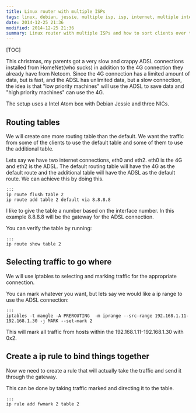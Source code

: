 ```yaml
---
title: Linux router with multiple ISPs
tags: linux, debian, jessie, multiple isp, isp, internet, multiple internet
date: 2014-12-25 21:36
modified: 2014-12-25 21:36
summary: Linux router with multiple ISPs and how to sort clients over the different connections.
---
```


[TOC]

This christmas, my parents got a very slow and crappy ADSL connections installed from HomeNet(who sucks) in addition to the 4G connection they already have from Netcom. Since the 4G connection has a limited amount of data, but is fast, and the ADSL has unlimited data, but a slow connection, the idea is that "low priority machines" will use the ADSL to save data and "high priority machines" can use the 4G.

The setup uses a Intel Atom box with Debian Jessie and three NICs.

## Routing tables
We will create one more routing table than the default. We want the traffic from some of the clients to use the default table and some of them to use the additional table.

Lets say we have two internet connections, eth0 and eth2. eth0 is the 4G and eth2 is the ADSL. The default routing table will have the 4G as the default route and the additional table will have the ADSL as the default route. We can achieve this by doing this.

    :::
    ip route flush table 2
    ip route add table 2 default via 8.8.8.8

I like to give the table a number based on the interface number. In this example 8.8.8.8 will be the gateway for the ADSL connection.

You can verify the table by running:

    :::
    ip route show table 2

## Selecting traffic to go where
We will use iptables to selecting and marking traffic for the appropriate connection.

You can mark whatever you want, but lets say we would like a ip range to use the ADSL connection:

    :::
    iptables -t mangle -A PREROUTING  -m iprange --src-range 192.168.1.11-192.168.1.30 -j MARK --set-mark 2

This will mark all traffic from hosts within the 192.168.1.11-192.168.1.30 with 0x2.

## Create a ip rule to bind things together
Now we need to create a rule that will actually take the traffic and send it through the gateway.

This can be done by taking traffic marked and directing it to the table.

    :::
    ip rule add fwmark 2 table 2
